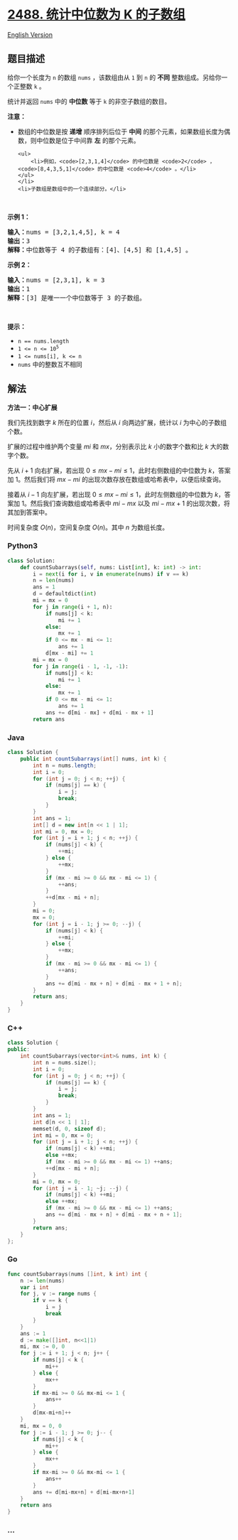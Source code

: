# [2488. 统计中位数为 K 的子数组](https://leetcode.cn/problems/count-subarrays-with-median-k)

[English Version](/solution/2400-2499/2488.Count%20Subarrays%20With%20Median%20K/README_EN.md)

## 题目描述

<!-- 这里写题目描述 -->

<p>给你一个长度为 <code>n</code> 的数组 <code>nums</code> ，该数组由从 <code>1</code> 到 <code>n</code> 的 <strong>不同</strong> 整数组成。另给你一个正整数 <code>k</code> 。</p>

<p>统计并返回 <code>nums</code> 中的 <strong>中位数</strong> 等于 <code>k</code> 的非空子数组的数目。</p>

<p><strong>注意：</strong></p>

<ul>
	<li>数组的中位数是按 <strong>递增</strong> 顺序排列后位于 <strong>中间</strong> 的那个元素，如果数组长度为偶数，则中位数是位于中间靠 <strong>左</strong> 的那个元素。

    <ul>
    	<li>例如，<code>[2,3,1,4]</code> 的中位数是 <code>2</code> ，<code>[8,4,3,5,1]</code> 的中位数是 <code>4</code> 。</li>
    </ul>
    </li>
    <li>子数组是数组中的一个连续部分。</li>

</ul>

<p>&nbsp;</p>

<p><strong>示例 1：</strong></p>

<pre>
<strong>输入：</strong>nums = [3,2,1,4,5], k = 4
<strong>输出：</strong>3
<strong>解释：</strong>中位数等于 4 的子数组有：[4]、[4,5] 和 [1,4,5] 。
</pre>

<p><strong>示例 2：</strong></p>

<pre>
<strong>输入：</strong>nums = [2,3,1], k = 3
<strong>输出：</strong>1
<strong>解释：</strong>[3] 是唯一一个中位数等于 3 的子数组。
</pre>

<p>&nbsp;</p>

<p><strong>提示：</strong></p>

<ul>
	<li><code>n == nums.length</code></li>
	<li><code>1 &lt;= n &lt;= 10<sup>5</sup></code></li>
	<li><code>1 &lt;= nums[i], k &lt;= n</code></li>
	<li><code>nums</code> 中的整数互不相同</li>
</ul>

## 解法

<!-- 这里可写通用的实现逻辑 -->

**方法一：中心扩展**

我们先找到数字 $k$ 所在的位置 $i$，然后从 $i$ 向两边扩展，统计以 $i$ 为中心的子数组个数。

扩展的过程中维护两个变量 $mi$ 和 $mx$，分别表示比 $k$ 小的数字个数和比 $k$ 大的数字个数。

先从 $i+1$ 向右扩展，若出现 $0 \leq mx-mi \leq 1$，此时右侧数组的中位数为 $k$，答案加 $1$。然后我们将 $mx-mi$ 的出现次数存放在数组或哈希表中，以便后续查询。

接着从 $i-1$ 向左扩展，若出现 $0 \leq mx-mi \leq 1$，此时左侧数组的中位数为 $k$，答案加 $1$。然后我们查询数组或哈希表中 $mi-mx$ 以及 $mi-mx+1$ 的出现次数，将其加到答案中。

时间复杂度 $O(n)$，空间复杂度 $O(n)$。其中 $n$ 为数组长度。

<!-- tabs:start -->

### **Python3**

<!-- 这里可写当前语言的特殊实现逻辑 -->

```python
class Solution:
    def countSubarrays(self, nums: List[int], k: int) -> int:
        i = next(i for i, v in enumerate(nums) if v == k)
        n = len(nums)
        ans = 1
        d = defaultdict(int)
        mi = mx = 0
        for j in range(i + 1, n):
            if nums[j] < k:
                mi += 1
            else:
                mx += 1
            if 0 <= mx - mi <= 1:
                ans += 1
            d[mx - mi] += 1
        mi = mx = 0
        for j in range(i - 1, -1, -1):
            if nums[j] < k:
                mi += 1
            else:
                mx += 1
            if 0 <= mx - mi <= 1:
                ans += 1
            ans += d[mi - mx] + d[mi - mx + 1]
        return ans
```

### **Java**

<!-- 这里可写当前语言的特殊实现逻辑 -->

```java
class Solution {
    public int countSubarrays(int[] nums, int k) {
        int n = nums.length;
        int i = 0;
        for (int j = 0; j < n; ++j) {
            if (nums[j] == k) {
                i = j;
                break;
            }
        }
        int ans = 1;
        int[] d = new int[n << 1 | 1];
        int mi = 0, mx = 0;
        for (int j = i + 1; j < n; ++j) {
            if (nums[j] < k) {
                ++mi;
            } else {
                ++mx;
            }
            if (mx - mi >= 0 && mx - mi <= 1) {
                ++ans;
            }
            ++d[mx - mi + n];
        }
        mi = 0;
        mx = 0;
        for (int j = i - 1; j >= 0; --j) {
            if (nums[j] < k) {
                ++mi;
            } else {
                ++mx;
            }
            if (mx - mi >= 0 && mx - mi <= 1) {
                ++ans;
            }
            ans += d[mi - mx + n] + d[mi - mx + 1 + n];
        }
        return ans;
    }
}
```

### **C++**

```cpp
class Solution {
public:
    int countSubarrays(vector<int>& nums, int k) {
        int n = nums.size();
        int i = 0;
        for (int j = 0; j < n; ++j) {
            if (nums[j] == k) {
                i = j;
                break;
            }
        }
        int ans = 1;
        int d[n << 1 | 1];
        memset(d, 0, sizeof d);
        int mi = 0, mx = 0;
        for (int j = i + 1; j < n; ++j) {
            if (nums[j] < k) ++mi;
            else ++mx;
            if (mx - mi >= 0 && mx - mi <= 1) ++ans;
            ++d[mx - mi + n];
        }
        mi = 0, mx = 0;
        for (int j = i - 1; ~j; --j) {
            if (nums[j] < k) ++mi;
            else ++mx;
            if (mx - mi >= 0 && mx - mi <= 1) ++ans;
            ans += d[mi - mx + n] + d[mi - mx + n + 1];
        }
        return ans;
    }
};
```

### **Go**

```go
func countSubarrays(nums []int, k int) int {
	n := len(nums)
	var i int
	for j, v := range nums {
		if v == k {
			i = j
			break
		}
	}
	ans := 1
	d := make([]int, n<<1|1)
	mi, mx := 0, 0
	for j := i + 1; j < n; j++ {
		if nums[j] < k {
			mi++
		} else {
			mx++
		}
		if mx-mi >= 0 && mx-mi <= 1 {
			ans++
		}
		d[mx-mi+n]++
	}
	mi, mx = 0, 0
	for j := i - 1; j >= 0; j-- {
		if nums[j] < k {
			mi++
		} else {
			mx++
		}
		if mx-mi >= 0 && mx-mi <= 1 {
			ans++
		}
		ans += d[mi-mx+n] + d[mi-mx+n+1]
	}
	return ans
}
```

### **...**

```

```

<!-- tabs:end -->
